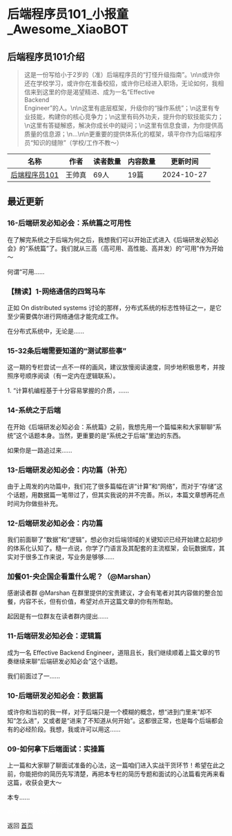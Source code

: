 # 后端程序员101_小报童_Awesome_XiaoBOT

## 后端程序员101介绍
> 这是一份写给小于2岁的（准）后端程序员的“打怪升级指南”。\n\n或许你还在学校学习，或许你在准备校招，或许你已经进入职场，无论如何，我相信来到这里的你是渴望精进、成为一名“Effective  
Backend  
Engineer”的人。\n\n这里有底层框架，升级你的“操作系统”；\n这里有专业技能，构建你的核心竞争力；\n这里有码外功夫，提升你的软技能实力；\n这里有答疑解惑，解决你成长中的疑问；\n这里有信息食谱，为你提供高质量的信息源；\n...\n\n更重要的提供体系化的框架，填平你作为后端程序员“知识的缝隙”（学校/工作不教～）  
  


|名称|作者|读者数量|内容数量|更新时间|
|---|---|---|---|---|
|[后端程序员101](https://xiaobot.net/p/BackendCoder101?refer=9c3f1c95-a052-465a-9902-f6d75080262a)|王帅真|69人|19篇|2024-10-27|

## 最近更新
### 16-后端研发必知必会：系统篇之可用性

在了解完系统之于后端为何之后，我想我们可以开始正式进入《后端研发必知必会》的“系统篇”了。我们就从三高（高可用、高性能、高并发）的“可用”作为开始～

何谓“可用......

### 【精读】1-网络通信的四驾马车

正如 On distributed systems 讨论的那样，分布式系统的标志性特征之一，是它至少需要偶尔进行网络通信才能完成工作。

在分布式系统中，无论是......

### 15-32条后端需要知道的“测试那些事”

这一期的专栏尝试一点不一样的画风，建议放慢阅读速度，同步地积极思考，并按照序号顺序阅读（有一定内在逻辑联系）。

1\. “计算机编程基于十分容易掌握的介质，......

### 14-系统之于后端

在开始《后端研发必知必会：系统篇》之前，我想先用一个篇幅来和大家聊聊“系统”这个话题本身。当然，更重要的是“系统之于后端”里边的东西。

如果你是一路追过来......

### 13-后端研发必知必会：内功篇（补充）

由于上周发的内功篇中，我们花了很多篇幅在讲“计算”和“网络”，而对于“存储”这个话题，用数据篇一笔带过了，但其实我说的并不完善。所以，本篇文章想再花点时间为你做些补充。

### 12-后端研发必知必会：内功篇

我们前面聊了“数据”和“逻辑”，想必你对后端领域的关键知识已经开始建立起初步的体系化认知了。糙一点说，你学了门语言及其配套的主流框架，会玩数据库，其实对于很多工作来说，写业务是够够......

### 加餐01-央企国企看重什么呢？（@Marshan）

感谢读者群 @Marshan 在群里提供的宝贵建议，才会有笔者对其内容做的整合加餐，内容不长，但有价值，希望对点开这篇文章的你有所帮助。

起因是有一位群友在读者群内提出......

### 11-后端研发必知必会：逻辑篇

成为一名 Effective Backend Engineer，道阻且长，我们继续顺着上篇文章的节奏继续来聊“后端研发必知必会”这个话题。

我们前面过了一......

### 10-后端研发必知必会：数据篇

或许你和当初的我一样，对于后端只是一个模糊的概念，想“进到门里来”却不知“怎么进”，又或者是“进来了不知道从何开始”。这都很正常，也是每个后端都会有的必经阶段。我想，我或许可以用这......

### 09-如何拿下后端面试：实操篇

上一篇和大家聊了聊面试准备的心法，这一篇咱们进入实战干货环节！希望在此之前，你能把你的简历先写清楚，再把本专栏的简历专题和面试的心法篇看完再来看这篇，收获会更大～

本专......


<a href="https://github.com/Reno9527/awesome-xiaobot" style="color: white; text-decoration: none;">awesome-xiaobot</a>

返回 [首页](../README.md)
